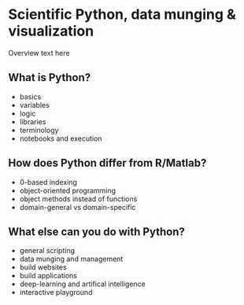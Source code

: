 # Scientific Python, data munging & visualization

Overview text here


## What is Python?
- basics
- variables
- logic
- libraries
- terminology
- notebooks and execution


## How does Python differ from R/Matlab?
- 0-based indexing
- object-oriented programming
- object methods instead of functions
- domain-general vs domain-specific

## What else can you do with Python?
- general scripting
- data munging and management
- build websites
- build applications
- deep-learning and artifical intelligence
- interactive playground